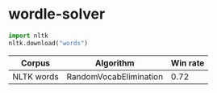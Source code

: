 # wordle-solver

```python
import nltk
nltk.download("words")
```

| Corpus                | Algorithm                      | Win rate |
|-----------------------|--------------------------------|----------|
| NLTK words            | RandomVocabElimination         | 0.72     |
